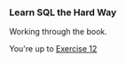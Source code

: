 
### Learn SQL the Hard Way

Working through the book.

You're up to [Exercise 12](http://sql.learncodethehardway.org/book/ex12.html)
